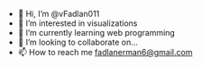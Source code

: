 - 👋 Hi, I’m @vFadlan011
- 👀 I’m interested in visualizations
- 🌱 I’m currently learning web programming
- 💞️ I’m looking to collaborate on...
- 📫 How to reach me fadlanerman6@gmail.com

<!---
vFadlan011/vFadlan011 is a ✨ special ✨ repository because its `README.md` (this file) appears on your GitHub profile.
You can click the Preview link to take a look at your changes.
--->
